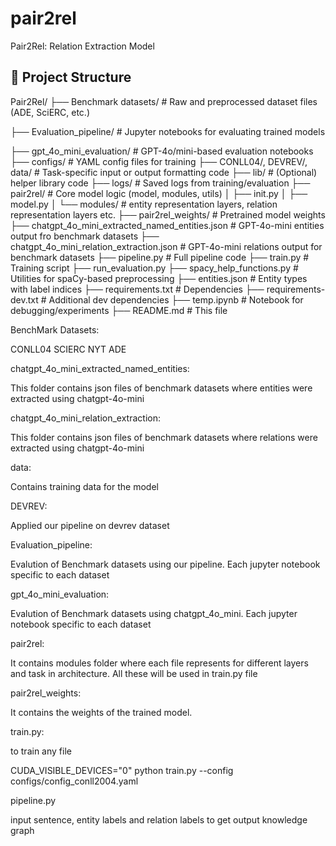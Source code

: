 # pair2rel

Pair2Rel: Relation Extraction Model

## 📁 Project Structure

Pair2Rel/
├── Benchmark datasets/ # Raw and preprocessed dataset files (ADE, SciERC, etc.)

├── Evaluation_pipeline/ # Jupyter notebooks for evaluating trained models

├── gpt_4o_mini_evaluation/ # GPT-4o/mini-based evaluation notebooks
├── configs/ # YAML config files for training 
├── CONLL04/, DEVREV/, data/ # Task-specific input or output formatting code
├── lib/ # (Optional) helper library code
├── logs/ # Saved logs from training/evaluation
├── pair2rel/ # Core model logic (model, modules, utils)
│ ├── init.py
│ ├── model.py
│ └── modules/ # entity representation layers, relation representation layers etc.
├── pair2rel_weights/ # Pretrained model weights
├── chatgpt_4o_mini_extracted_named_entities.json # GPT-4o-mini entities output fro benchmark datasets
├── chatgpt_4o_mini_relation_extraction.json # GPT-4o-mini relations output for benchmark datasets
├── pipeline.py # Full pipeline code
├── train.py # Training script
├── run_evaluation.py
├── spacy_help_functions.py # Utilities for spaCy-based preprocessing
├── entities.json # Entity types with label indices
├── requirements.txt # Dependencies
├── requirements-dev.txt # Additional dev dependencies
├── temp.ipynb # Notebook for debugging/experiments
├── README.md # This file

BenchMark Datasets:

CONLL04
SCIERC
NYT
ADE

chatgpt_4o_mini_extracted_named_entities:

This folder contains json files of benchmark datasets where entities were extracted using chatgpt-4o-mini

chatgpt_4o_mini_relation_extraction:

This folder contains json files of benchmark datasets where relations were extracted using chatgpt-4o-mini

data:

Contains training data for the model

DEVREV:

Applied our pipeline on devrev dataset

Evaluation_pipeline:

Evalution of Benchmark datasets using our pipeline. Each jupyter notebook specific to each dataset

gpt_4o_mini_evaluation:

Evalution of Benchmark datasets using chatgpt_4o_mini. Each jupyter notebook specific to each dataset

pair2rel:

It contains modules folder where each file represents for different layers and task in architecture. All these will be used in train.py file

pair2rel_weights:

It contains the weights of the trained model.

train.py:

to train any file 

CUDA_VISIBLE_DEVICES="0" python train.py --config configs/config_conll2004.yaml 

pipeline.py

input sentence, entity labels and relation labels to get output knowledge graph 





